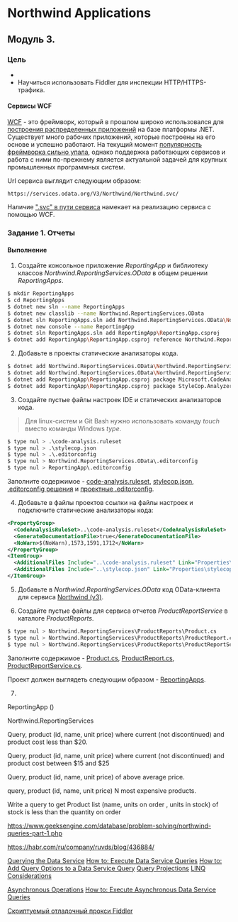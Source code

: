 # Northwind Applications

## Модуль 3. 


### Цель

* 
* Научиться использовать Fiddler для инспекции HTTP/HTTPS-трафика.

#### Сервисы WCF

[WCF](https://docs.microsoft.com/en-us/dotnet/framework/wcf/) - это фреймворк, который в прошлом широко использовался для [построения распределенных приложений](http://sergeyteplyakov.blogspot.com/2011/02/wcf.html) на базе платформы .NET. Существует много рабочих приложений, которые построены на его основе и успешно работают. На текущий момент [популярность фреймворка сильно упала](https://github.com/dotnet/wcf/issues/1784), однако поддержка работающих сервисов и работа с ними по-прежнему является актуальной задачей для крупных промышленных программных систем.

Url сервиса выглядит следующим образом:

```
https://services.odata.org/V3/Northwind/Northwind.svc/
```

Наличие [".svc" в пути сервиса](https://stackoverflow.com/questions/17363429/does-a-wcf-service-always-use-an-svc-file) намекает на реализацию сервиса с помощью WCF.


### Задание 1. Отчеты


#### Выполнение

1. Создайте консольное приложение _ReportingApp_ и библиотеку классов _Northwind.ReportingServices.OData_ в общем решении _ReportingApps_.

```sh
$ mkdir ReportingApps
$ cd ReportingApps
$ dotnet new sln --name ReportingApps
$ dotnet new classlib --name Northwind.ReportingServices.OData
$ dotnet sln ReportingApps.sln add Northwind.ReportingServices.OData\Northwind.ReportingServices.OData.csproj
$ dotnet new console --name ReportingApp
$ dotnet sln ReportingApps.sln add ReportingApp\ReportingApp.csproj
$ dotnet add ReportingApp\ReportingApp.csproj reference Northwind.ReportingServices.OData\Northwind.ReportingServices.OData.csproj
```

2. Добавьте в проекты статические анализаторы кода.

```sh
$ dotnet add Northwind.ReportingServices.OData\Northwind.ReportingServices.OData.csproj package Microsoft.CodeAnalysis.FxCopAnalyzers
$ dotnet add Northwind.ReportingServices.OData\Northwind.ReportingServices.OData.csproj package StyleCop.Analyzers
$ dotnet add ReportingApp\ReportingApp.csproj package Microsoft.CodeAnalysis.FxCopAnalyzers
$ dotnet add ReportingApp\ReportingApp.csproj package StyleCop.Analyzers
```

3. Создайте пустые файлы настроек IDE и статических анализаторов кода.

> Для linux-систем и Git Bash нужно использовать команду _touch_ вместо команды Windows _type_.

```sh
$ type nul > .\code-analysis.ruleset
$ type nul > .\stylecop.json
$ type nul > .\.editorconfig
$ type nul > Northwind.ReportingServices.OData\.editorconfig
$ type nul > ReportingApp\.editorconfig
```

Заполните содержимое - [code-analysis.ruleset](ReportingApps\code-analysis.ruleset), [stylecop.json](ReportingApps\stylecop.json), [.editorconfig решения](ReportingApps\.editorconfig) и [проектные .editorconfig](ReportingApps\.editorconfig).

4. Добавьте в файлы проектов ссылки на файлы настроек и подключите статические анализаторы кода:

```xml
<PropertyGroup>
  <CodeAnalysisRuleSet>..\code-analysis.ruleset</CodeAnalysisRuleSet>
  <GenerateDocumentationFile>true</GenerateDocumentationFile>
  <NoWarn>$(NoWarn),1573,1591,1712</NoWarn>
</PropertyGroup>
<ItemGroup>
  <AdditionalFiles Include="..\code-analysis.ruleset" Link="Properties\code-analysis.ruleset" />
  <AdditionalFiles Include="..\stylecop.json" Link="Properties\stylecop.json" />
</ItemGroup>
```

5. Добавьте в _Northwind.ReportingServices.OData_ код OData-клиента для сервиса [Northwind (v3)](https://www.odata.org/odata-services/).

6. Создайте пустые файлы для сервиса отчетов _ProductReportService_ в каталоге _ProductReports_.

```sh
$ type nul > Northwind.ReportingServices\ProductReports\Product.cs
$ type nul > Northwind.ReportingServices\ProductReports\ProductReport.cs
$ type nul > Northwind.ReportingServices\ProductReports\ProductReportService.cs
```
Заполните содержимое - [Product.cs](ReportingApps\Northwind.ReportingServices\ProductReports\Product.cs), [ProductReport.cs](ReportingApps\Northwind.ReportingServices\ProductReports\ProductReport.cs), [ProductReportService.cs](ReportingApps\Northwind.ReportingServices\ProductReports\ProductReportService.cs).

Проект должен выглядеть следующим образом - [ReportingApps](ReportingApps).

7. 


ReportingApp
()

Northwind.ReportingServices



Query, product (id, name, unit price) where current (not discontinued) and product cost less than $20.

Query, product (id, name, unit price) where current (not discontinued) and product cost between $15 and $25

Query, product (id, name, unit price) of above average price.

query, product (id, name, unit price) N most expensive products.

Write a query to get Product list (name, units on order , units in stock) of stock is less than the quantity on order

https://www.geeksengine.com/database/problem-solving/northwind-queries-part-1.php

https://habr.com/ru/company/ruvds/blog/436884/


[Querying the Data Service](https://docs.microsoft.com/en-us/dotnet/framework/data/wcf/querying-the-data-service-wcf-data-services)
[How to: Execute Data Service Queries](https://docs.microsoft.com/en-us/dotnet/framework/data/wcf/how-to-execute-data-service-queries-wcf-data-services)
[How to: Add Query Options to a Data Service Query](https://docs.microsoft.com/en-us/dotnet/framework/data/wcf/how-to-add-query-options-to-a-data-service-query-wcf-data-services)
[Query Projections](https://docs.microsoft.com/en-us/dotnet/framework/data/wcf/query-projections-wcf-data-services)
[LINQ Considerations](https://docs.microsoft.com/en-us/dotnet/framework/data/wcf/linq-considerations-wcf-data-services)

[Asynchronous Operations](https://docs.microsoft.com/en-us/dotnet/framework/data/wcf/asynchronous-operations-wcf-data-services)
[How to: Execute Asynchronous Data Service Queries](https://docs.microsoft.com/en-us/dotnet/framework/data/wcf/how-to-execute-asynchronous-data-service-queries-wcf-data-services)

[Скриптуемый отладочный прокси Fiddler](https://learn.javascript.ru/fiddler)
